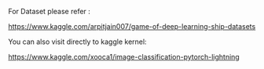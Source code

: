 For Dataset please refer :

https://www.kaggle.com/arpitjain007/game-of-deep-learning-ship-datasets

You can also visit directly to kaggle kernel:

https://www.kaggle.com/xooca1/image-classification-pytorch-lightning

